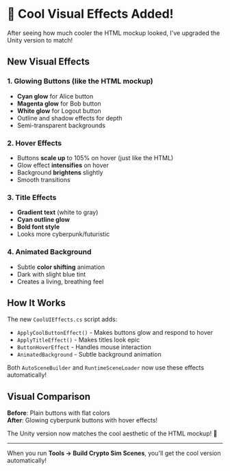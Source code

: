 # 🎨 Cool Visual Effects Added!

After seeing how much cooler the HTML mockup looked, I've upgraded the Unity version to match!

## New Visual Effects

### 1. Glowing Buttons (like the HTML mockup)
- **Cyan glow** for Alice button
- **Magenta glow** for Bob button  
- **White glow** for Logout button
- Outline and shadow effects for depth
- Semi-transparent backgrounds

### 2. Hover Effects
- Buttons **scale up** to 105% on hover (just like the HTML)
- Glow effect **intensifies** on hover
- Background **brightens** slightly
- Smooth transitions

### 3. Title Effects
- **Gradient text** (white to gray)
- **Cyan outline glow**
- **Bold font style**
- Looks more cyberpunk/futuristic

### 4. Animated Background
- Subtle **color shifting** animation
- Dark with slight blue tint
- Creates a living, breathing feel

## How It Works

The new `CoolUIEffects.cs` script adds:
- `ApplyCoolButtonEffect()` - Makes buttons glow and respond to hover
- `ApplyTitleEffect()` - Makes titles look epic
- `ButtonHoverEffect` - Handles mouse interaction
- `AnimatedBackground` - Subtle background animation

Both `AutoSceneBuilder` and `RuntimeSceneLoader` now use these effects automatically!

## Visual Comparison

**Before**: Plain buttons with flat colors  
**After**: Glowing cyberpunk buttons with hover effects! 

The Unity version now matches the cool aesthetic of the HTML mockup! 🚀

---

When you run **Tools → Build Crypto Sim Scenes**, you'll get the cool version automatically! 